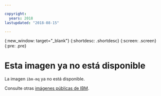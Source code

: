 ```yaml
---

copyright:
  years: 2018
lastupdated: "2018-08-15"

---
```


{:new_window: target="_blank"}
{:shortdesc: .shortdesc}
{:screen: .screen}
{:pre: .pre}

# Esta imagen ya no está disponible

La imagen `ibm-mq` ya no está disponible.

Consulte otras [imágenes públicas de IBM](/docs/services/RegistryImages/index.html#ibm_images).
